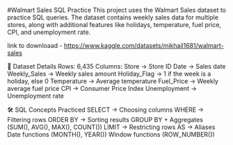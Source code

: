 #Walmart Sales SQL Practice
This project uses the Walmart Sales dataset to practice SQL queries. The dataset contains weekly sales data for multiple stores, along with additional features like holidays, temperature, fuel price, CPI, and unemployment rate.

link to downloaad - https://www.kaggle.com/datasets/mikhail1681/walmart-sales

📂 Dataset Details
Rows: 6,435
Columns:
Store → Store ID
Date → Sales date
Weekly_Sales → Weekly sales amount
Holiday_Flag → 1 if the week is a holiday, else 0
Temperature → Average temperature
Fuel_Price → Weekly average fuel price
CPI → Consumer Price Index
Unemployment → Unemployment rate

🛠️ SQL Concepts Practiced
SELECT → Choosing columns
WHERE → Filtering rows
ORDER BY → Sorting results
GROUP BY + Aggregates (SUM(), AVG(), MAX(), COUNT())
LIMIT → Restricting rows
AS → Aliases
Date functions (MONTH(), YEAR())
Window functions (ROW_NUMBER())
